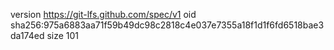 version https://git-lfs.github.com/spec/v1
oid sha256:975a6883aa71f59b49dc98c2818c4e037e7355a18f1d1f6fd6518bae3da174ed
size 101
